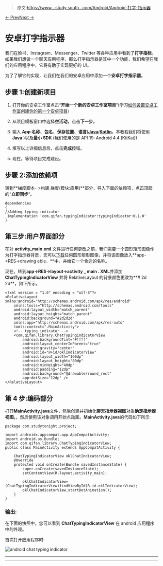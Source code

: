 > 原文:[https://www . study south . com/Android/Android-打字-指示器](https://www.studytonight.com/android/android-typing-indicator)

[← Prev](/android/running-first-android-application "Running the Application")[Next →](/android/introduction-to-layouts "Introduction to Layouts/ViewGroups")

# 安卓打字指示器

我们在脸书、Instagram、Messenger、Twitter 等各种应用中看到了**打字指标**。如果我们想做一个聊天应用程序，那么打字指示器是其中一个功能，我们希望在我们的应用程序中。它将有助于实现更好的 UI。

为了了解它的实现，让我们在我们的安卓应用中添加一个**安卓打字指示器**。

## 步骤 1:创建新项目

1.  打开你的安卓工作室点击“**开始一个新的安卓工作室项目**”(学习[如何设置安卓工作室](https://www.studytonight.com/android/setup-android-dev-env)[创建你的第一个安卓项目](https://www.studytonight.com/android/first-android-application))

2.  从项目模板窗口中选择**空活动**，点击**下一步**。

3.  输入 **App 名称**、**包名**、**保存位置**、**语言**([**Java**](https://www.studytonight.com/java/)/[**Kotlin**](https://www.studytonight.com/kotlin)，本教程我们将使用 **Java** )以及**最小 SDK** (我们使用的是 API 19: Android 4.4 (KitKat))

4.  填写以上详细信息后，点击**完成**按钮。

5.  现在，等待项目完成建设。

## 步骤 2:添加依赖项

转到**梯度脚本- >构建.梯度(模块:应用)**部分，导入下面的依赖项，点击顶部的“**立即同步**”。

```
dependencies
{
//Adding typing indicator 
 implementation 'com.qifan.typingIndicator:typingIndicator:0.1.0'
}
```

## 第三步:用户界面部分

在对 **activity_main.xml** 文件进行任何更改之前，我们需要一个圆形矩形图像作为打字指示器背景，您可以[下载](https://royalpng.com/)任何圆形矩形图像，并将该图像放入**app->RES->drawing able，**中，并给它一个合适的名称。

现在，转到**app->RES->layout->activity _ main . XML**并添加 **ChatTypingIndicatorView** 并将 RelativeLayout 的背景颜色更改为**# 2d 2d**，如下所示。

```
<?xml version = "1.0" encoding = "utf-8"?>
<RelativeLayout xmlns:android="http://schemas.android.com/apk/res/android"
    xmlns:tools="http://schemas.android.com/tools"
    android:layout_width="match_parent"
    android:layout_height="match_parent"
    android:background="#2d2d2d"
    xmlns:app="http://schemas.android.com/apk/res-auto"
    tools:context=".MainActivity">
    <!-- typing indicator -->
    <com.qifan.library.ChatTypingIndicatorView
        android:backgroundTint="#ffff"
        android:layout_centerInParent="true"
        android:gravity="center"
        android:id="@+id/oklIndicatorView"
        android:layout_width="160dp"
        android:layout_height="80dp"
        android:minHeight="40dp"
        android:padding="12dp"
        android:background="@drawable/round_rect"
        app:dotSize="12dp" />
</RelativeLayout>
```

## 第 4 步:编码部分

打开**MainActivity.java**文件，然后创建并初始化**聊天指示器视图**对象**确定指示器视图，**，然后使用该对象调用开始点动画。**MainActivity.java**的代码如下所示:

```
package com.studytonight.project;

import androidx.appcompat.app.AppCompatActivity;
import android.os.Bundle;
import com.qifan.library.ChatTypingIndicatorView;
public class MainActivity extends AppCompatActivity {

    ChatTypingIndicatorView oklChatIndicatorView;
    @Override
    protected void onCreate(Bundle savedInstanceState) {
        super.onCreate(savedInstanceState);
        setContentView(R.layout.activity_main);

        oklChatIndicatorView=(ChatTypingIndicatorView)findViewById(R.id.oklIndicatorView); 
        oklChatIndicatorView.startDotAnimation();
    }
}
```

### 输出:

在下面的快照中，您可以看到 **ChatTypingIndicatorView** 在 android 应用程序中的外观。

首次打开应用程序时:

![android chat typing indicator](../Images/26e5fc916e36a4239372607b5b60cd29.png)

* * *

* * *